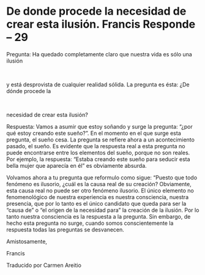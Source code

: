 # De donde procede la necesidad de crear esta ilusión. Francis Responde – 29

Pregunta: Ha quedado completamente claro que nuestra vida es sólo una ilusión

  

y está desprovista de cualquier realidad sólida. La pregunta es ésta: ¿De dónde procede la

  

necesidad de crear esta ilusión?

Respuesta: Vamos a asumir que estoy soñando y surge la pregunta: “¿por qué estoy creando este sueño?”. En el momento en el que surge esta pregunta, el sueño cesa. La pregunta se refiere ahora a un acontecimiento pasado, el sueño. Es evidente que la respuesta real a esta pregunta no puede encontrarse entre los elementos del sueño, porque no son reales. Por ejemplo, la respuesta: “Estaba creando este sueño para seducir esta bella mujer que aparecía en él” es obviamente absurda.

Volvamos ahora a tu pregunta que reformulo como sigue: “Puesto que todo fenómeno es ilusorio, ¿cuál es la causa real de su creación? Obviamente, esta causa real no puede ser otro fenómeno ilusorio. El único elemento no fenomenológico de nuestra experiencia es nuestra consciencia, nuestra presencia, que por lo tanto es el único candidato que queda para ser la “causa de” o “el origen de la necesidad para” la creación de la ilusión. Por lo tanto nuestra consciencia es la respuesta a la pregunta. Sin embargo, de hecho esta pregunta no surge, cuando somos conscientemente la respuesta todas las preguntas se desvanecen.

Amistosamente,

Francis

Traducido por Carmen Areitio

